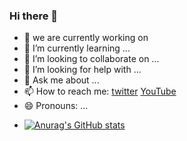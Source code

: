 ### Hi there 👋

<!--
**NGP-Team/NGP-team** is a ✨ _special_ ✨ repository because its `README.md` (this file) appears on your GitHub profile.
-->

- 🔭 we are currently working on 
- 🌱 I’m currently learning ...
- 👯 I’m looking to collaborate on ...
- 🤔 I’m looking for help with ...
- 💬 Ask me about ...
- 📫 How to reach me: [twitter](https://twitter.com/NG_Programmers3) [YouTube](https://www.youtube.com/channel/UCJ-uyFTXsTEbI0GBQwTaeiA)
- 😄 Pronouns: ...
<!--
- ![ReadMe Card](https://github-readme-stats.vercel.app/api/pin/?NGP-Team=YourUsername&repo=L20Y)
-->
- [![Anurag's GitHub stats](https://github-readme-stats.vercel.app/api?username=NGP-Team)](https://github.com/anuraghazra/github-readme-stats)

